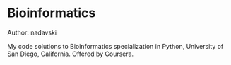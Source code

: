 # Bioinformatics

Author: nadavski

My code solutions to Bioinformatics specialization in Python, University of San Diego, California.
Offered by Coursera.


